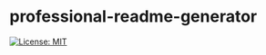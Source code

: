# professional-readme-generator

[![License: MIT](https://img.shields.io/badge/License-MIT-yellow.svg)](https://opensource.org/licenses/MIT)